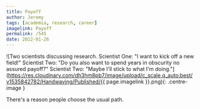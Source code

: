 ```yaml
---
title: Payoff
author: Jeremy
tags: [academia, research, career]
imagelink: Payoff
permalink: /545
date: 2022-01-26
---
```


![Two scientists discussing research. Scientist One: "I want to kick off a new field!" Scientist Two: "Do you also want to spend years in obscurity no assured payoff?" Scientist Two: "Maybe I'll stick to what I'm doing."](https://res.cloudinary.com/dh3hm8pb7/image/upload/c_scale,q_auto:best/v1535842782/Handwaving/Published/{{ page.imagelink }}.png){: .centre-image }

There's a reason people choose the usual path.
